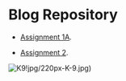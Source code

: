 

Blog Repository
=========== 

* [Assignment 1A](https://github.com/rubigdata/bigdata-blog-2019-tendr-un/blob/master/Assignment1A.md).

* [Assignment 2](https://www.bbc.co.uk/programmes/b006q2x0).

![K9!](https://upload.wikimedia.org/wikipedia/en/thumb/2/2d/K-9.jpg/220px-K-9.jpg)jpg/220px-K-9.jpg)
